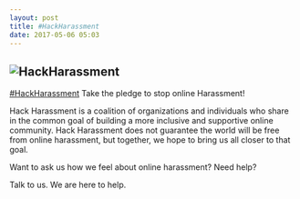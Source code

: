 ```yaml
---
layout: post
title: #HackHarassment
date: 2017-05-06 05:03
---
```

![HackHarassment](http://i.imgur.com/JPjxtTK.png)
------
[#HackHarassment](https://www.hackharassment.com/) Take the pledge to stop online Harassment!

Hack Harassment is a coalition of organizations and individuals
who share in the common goal of building a more inclusive and
supportive online community. Hack Harassment does not guarantee
the world will be free from online harassment, but together,
we hope to bring us all closer to that goal.

Want to ask us how we feel about online harassment? Need help?

Talk to us. We are here to help.
